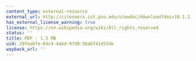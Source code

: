 ```yaml
---
content_type: external-resource
external_url: http://citeseerx.ist.psu.edu/viewdoc/download?doi=10.1.1.458.7440&rep=rep1&type=pdf
has_external_license_warning: true
license: https://en.wikipedia.org/wiki/All_rights_reserved
status: ''
title: PDF - 1.5 MB
uid: 29feabfe-6dc4-4abd-97d0-56abf41d53de
wayback_url: ''
---
```


